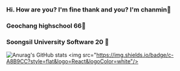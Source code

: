 ### Hi. How are you? I'm fine thank and you? I'm chanmin👋

### Geochang highschool 66🏨
### Soongsil University Software 20 🏬



![Anurag's GitHub stats](https://github-readme-stats.vercel.app/api?username=chanmin-00&show_icons=true&theme=radical)
<img src="https://img.shields.io/badge/c-A8B9CC?style=flat&logo=React&logoColor=white"/>


<!--
**chanmin-00/chanmin-00** is a ✨ _special_ ✨ repository because its `README.md` (this file) appears on your GitHub profile.

Here are some ideas to get you started:

- 🔭 I’m currently working on ...
- 🌱 I’m currently learning ...
- 👯 I’m looking to collaborate on ...
- 🤔 I’m looking for help with ...
- 💬 Ask me about ...
- 📫 How to reach me: ...
- 😄 Pronouns: ...
- ⚡ Fun fact: ...
-->
